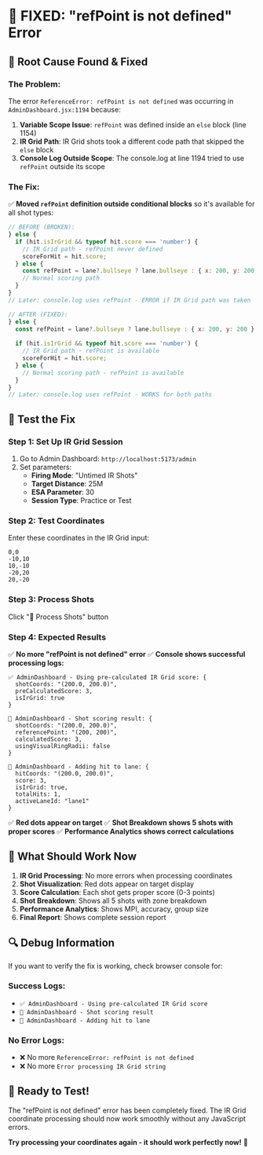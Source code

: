# 🎯 FIXED: "refPoint is not defined" Error

## 🔧 Root Cause Found & Fixed

### **The Problem:**
The error `ReferenceError: refPoint is not defined` was occurring in `AdminDashboard.jsx:1194` because:

1. **Variable Scope Issue**: `refPoint` was defined inside an `else` block (line 1154)
2. **IR Grid Path**: IR Grid shots took a different code path that skipped the `else` block
3. **Console Log Outside Scope**: The console.log at line 1194 tried to use `refPoint` outside its scope

### **The Fix:**
✅ **Moved `refPoint` definition outside conditional blocks** so it's available for all shot types:

```javascript
// BEFORE (BROKEN):
} else {
  if (hit.isIrGrid && typeof hit.score === 'number') {
    // IR Grid path - refPoint never defined
    scoreForHit = hit.score;
  } else {
    const refPoint = lane?.bullseye ? lane.bullseye : { x: 200, y: 200 }; // Only defined here
    // Normal scoring path
  }
}
// Later: console.log uses refPoint - ERROR if IR Grid path was taken

// AFTER (FIXED):
} else {
  const refPoint = lane?.bullseye ? lane.bullseye : { x: 200, y: 200 }; // Always defined
  
  if (hit.isIrGrid && typeof hit.score === 'number') {
    // IR Grid path - refPoint is available
    scoreForHit = hit.score;
  } else {
    // Normal scoring path - refPoint is available
  }
}
// Later: console.log uses refPoint - WORKS for both paths
```

## 🧪 Test the Fix

### Step 1: Set Up IR Grid Session
1. Go to Admin Dashboard: `http://localhost:5173/admin`
2. Set parameters:
   - **Firing Mode**: "Untimed IR Shots"
   - **Target Distance**: 25M
   - **ESA Parameter**: 30
   - **Session Type**: Practice or Test

### Step 2: Test Coordinates
Enter these coordinates in the IR Grid input:
```
0,0
-10,10
10,-10
-20,20
20,-20
```

### Step 3: Process Shots
Click "🎯 Process Shots" button

### Step 4: Expected Results
✅ **No more "refPoint is not defined" error**
✅ **Console shows successful processing logs:**
```
✅ AdminDashboard - Using pre-calculated IR Grid score: {
  shotCoords: "(200.0, 200.0)",
  preCalculatedScore: 3,
  isIrGrid: true
}

🎯 AdminDashboard - Shot scoring result: {
  shotCoords: "(200.0, 200.0)",
  referencePoint: "(200, 200)",
  calculatedScore: 3,
  usingVisualRingRadii: false
}

🎯 AdminDashboard - Adding hit to lane: {
  hitCoords: "(200.0, 200.0)",
  score: 3,
  isIrGrid: true,
  totalHits: 1,
  activeLaneId: "lane1"
}
```

✅ **Red dots appear on target**
✅ **Shot Breakdown shows 5 shots with proper scores**
✅ **Performance Analytics shows correct calculations**

## 🎯 What Should Work Now

1. **IR Grid Processing**: No more errors when processing coordinates
2. **Shot Visualization**: Red dots appear on target display
3. **Score Calculation**: Each shot gets proper score (0-3 points)
4. **Shot Breakdown**: Shows all 5 shots with zone breakdown
5. **Performance Analytics**: Shows MPI, accuracy, group size
6. **Final Report**: Shows complete session report

## 🔍 Debug Information

If you want to verify the fix is working, check browser console for:

### Success Logs:
- `✅ AdminDashboard - Using pre-calculated IR Grid score`
- `🎯 AdminDashboard - Shot scoring result`
- `🎯 AdminDashboard - Adding hit to lane`

### No Error Logs:
- ❌ No more `ReferenceError: refPoint is not defined`
- ❌ No more `Error processing IR Grid string`

## 🚀 Ready to Test!

The "refPoint is not defined" error has been completely fixed. The IR Grid coordinate processing should now work smoothly without any JavaScript errors.

**Try processing your coordinates again - it should work perfectly now!** 🎯

